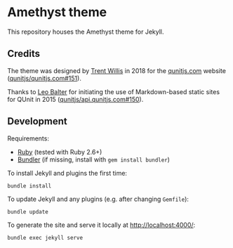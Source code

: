 # Amethyst theme

This repository houses the Amethyst theme for Jekyll.

## Credits

The theme was designed by [Trent Willis](https://github.com/trentmwillis/) in 2018 for the [qunitjs.com](https://qunitjs.com/) website ([qunitjs/qunitjs.com#151](https://github.com/qunitjs/qunitjs.com/issues/151#issuecomment-655154878)).

Thanks to [Leo Balter](https://github.com/leobalter) for initiating the use of Markdown-based static sites for QUnit in 2015 ([qunitjs/api.qunitjs.com#150](https://github.com/qunitjs/api.qunitjs.com/pull/150)).

## Development

Requirements:

* [Ruby](https://www.ruby-lang.org/) (tested with Ruby 2.6+)
* [Bundler](https://bundler.io/) (if missing, install with `gem install bundler`)

To install Jekyll and plugins the first time:

```shell
bundle install
```

To update Jekyll and any plugins (e.g. after changing `Gemfile`):

```shell
bundle update
```

To generate the site and serve it locally at <http://localhost:4000/>:

```shell
bundle exec jekyll serve
```
